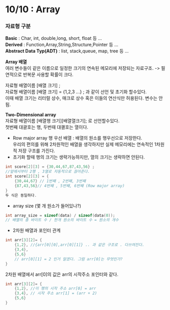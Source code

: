 # 10/10 : Array
### 자료형 구분  
**Basic** : Char, int, double,long, short, float 등 ...  
**Derived** : Function,Array,String,Structure,Pointer 등 ...  
**Abstract Data Typ(ADT)** : list, stack,queue, map, tree 등 ...

**Array 배열**  
여러 변수들이 같은 이름으로 일정한 크기의 연속된 메모리에 저장되는 자료구조. -> 필연적으로 반복문 사용할 확률이 크다.  
 
 자료형 배열이름 [배열 크기] ;  
 자료형 배열이름 [배열 크기] = {1,2,3 ...} ; 과 같이 선언 및 초기화 할수있다.  
 이때 배열 크기는 리터럴 상수, 매크로 상수 혹은 이들의 연산식만 허용된다. 변수는 안됨.  

**Two-Dimensional array**  
자료형 배열이름 [배열행 크기][배열열크기]; 로 선언할수있다.  
첫번째 대괄호는 행, 두번때 대괠호는 열이다.  
- Row major array 행 우선 배열  : 배열의 원소를 행우선으로 저장한다.   
우리의 편의를 위해 2차원적인 배열을 생각하지만 실제 메모리에는 연속적인 1차원적 저장 구조를 가진다.  
- 초기화 할때 행의 크기는 생략가능하지만, 열의 크기는 생략하면 안된다.  
```cpp
int score[2][3] = {30,44,67,87,43,56} ;  
//앞에서부터 2행 , 3열로 자동적으로 끊어준다.
int score[2][3] = {
    {30,44,67} // 1번째 , 2번째, 3번째
    {87,43,56}// 4번째 , 5번째, 6번째 (Row major array) 
}
두 식은 동일하다.
```
- array size (몇 개 원소가 들어있나?)  
```cpp
int array_size = sizeof(data) / sizeof(data(0));
// 배열의 총 바이트 수 / 한개 원소의 바이트 수 = 원소의 개수
```

- 2차원 배열과 포인터 관계  
```cpp
int arr[3][2]= {
    {1,2}, //{arr[0][0],arr[0][1]} .. 과 같은 구조로 . 다쓰여진다.
    {3,4}, 
    {5,6}
    // arr[0][1] = 2 인거 알겠다. 그럼 arr[0]는 무엇인가?
}
```
2차원 배열에서 arr[0]의 값은 arr의 시작주소 포인터와 같다.
```cpp
int arr[3][2]= {
    {1,2}, //이 행의 시작 주소 arr[0] = arr
    {3,4}, // 시작 주소 arr[1] = (arr + 2)
    {5,6}
}
```